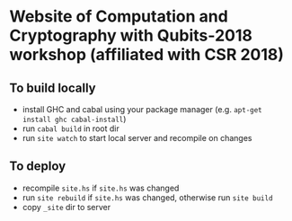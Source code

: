 # Website of Computation and Cryptography with Qubits-2018 workshop (affiliated with CSR 2018)

## To build locally

* install GHC and cabal using your package manager (e.g. `apt-get install ghc cabal-install`)
* run `cabal build` in root dir
* run `site watch` to start local server and recompile on changes

## To deploy

* recompile `site.hs` if `site.hs` was changed
* run `site rebuild` if `site.hs` was changed, otherwise run `site build`
* copy `_site` dir to server

